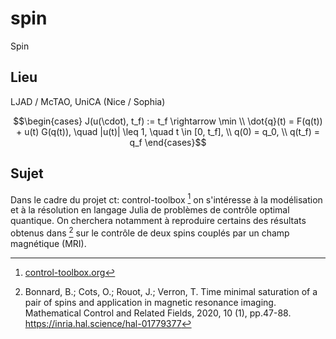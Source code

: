 # spin
Spin

## Lieu

LJAD / McTAO, UniCA (Nice / Sophia)
```math
\begin{cases}
J(u(\cdot), t_f) := t_f \rightarrow \min \\
\dot{q}(t) = F(q(t)) + u(t) G(q(t)), \quad |u(t)| \leq 1, \quad t \in [0, t_f], \\
q(0) = q_0, \\
q(t_f) = q_f
\end{cases}
```

## Sujet

Dans le cadre du projet ct: control-toolbox [^1] on s'intéresse à la modélisation et à la résolution en langage Julia de problèmes de contrôle optimal quantique. On cherchera notamment à reproduire certains des résultats obtenus dans [^2] sur le contrôle de deux spins couplés par un champ magnétique (MRI).

[^1]: [control-toolbox.org](https://control-toolbox.org)

[^2]: Bonnard, B.; Cots, O.; Rouot, J.; Verron, T. Time minimal saturation of a pair of spins and application in magnetic resonance imaging. Mathematical Control and Related Fields, 2020, 10 (1), pp.47-88. https://inria.hal.science/hal-01779377
